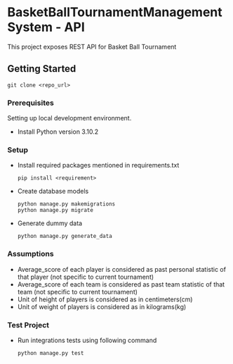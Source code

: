 # BasketBallTournamentManagementSystem - API

This project exposes REST API for Basket Ball Tournament

## Getting Started

```shell
git clone <repo_url>
```

### Prerequisites

Setting up local development environment.

* Install Python version 3.10.2

### Setup

* Install required packages mentioned in requirements.txt
    ```
    pip install <requirement>
    ```
* Create database models
    ```
    python manage.py makemigrations
    python manage.py migrate
    ```

* Generate dummy data
    ```
    python manage.py generate_data
    ```
  
### Assumptions

* Average_score of each player is considered as past personal statistic of that player (not specific to current tournament)
* Average_score of each team is considered as past team statistic of that team (not specific to current tournament)
* Unit of height of players is considered as in centimeters(cm) 
* Unit of weight of players is considered as in kilograms(kg) 

### Test Project

* Run integrations tests using following command
    
    ```
    python manage.py test
    ```

